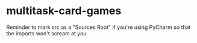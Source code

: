 # multitask-card-games

Reminder to mark src as a "Sources Root" if you're using PyCharm so that the imports won't scream at you.